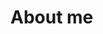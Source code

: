 <script setup>
import {
  VPTeamPage,
  VPTeamPageTitle,
  VPTeamMembers
} from 'vitepress/theme'

const members = [
  {
    avatar: 'https://www.github.com/simonihmig.png',
    name: 'Simon Ihmig',
    title: 'Senior Engineer II',
    org: 'CrowdStrike',
    links: [
      { icon: 'github', link: 'https://github.com/simonihmig' },
      { icon: 'linkedin', link: 'https://www.linkedin.com/in/simon-ihmig/' },
      { icon: 'bluesky', link: 'https://bsky.app/profile/simonihmig.bsky.social' },
      { icon: 'mastodon', link: 'https://fosstodon.org/@simonihmig' },
    ]
  },
]
</script>

# About me

<VPTeamMembers
    :members="members"
  />
